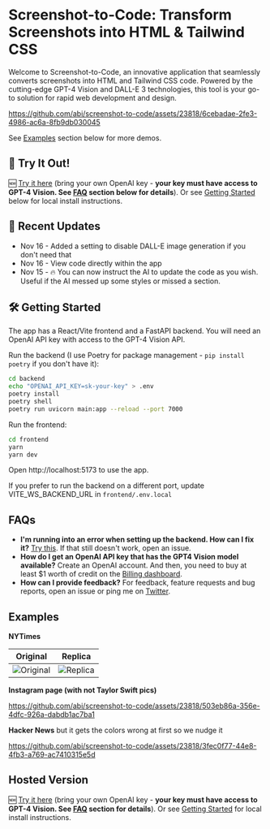 # Screenshot-to-Code: Transform Screenshots into HTML & Tailwind CSS

Welcome to Screenshot-to-Code, an innovative application that seamlessly converts screenshots into HTML and Tailwind CSS code. Powered by the cutting-edge GPT-4 Vision and DALL-E 3 technologies, this tool is your go-to solution for rapid web development and design.

https://github.com/abi/screenshot-to-code/assets/23818/6cebadae-2fe3-4986-ac6a-8fb9db030045

See [Examples](#examples) section below for more demos.

## 🚀 Try It Out!

🆕 [Try it here](https://picoapps.xyz/free-tools/screenshot-to-code) (bring your own OpenAI key - **your key must have access to GPT-4 Vision. See [FAQ](#faqs) section below for details**). Or see [Getting Started](#getting-started) below for local install instructions.

## 🌟 Recent Updates

* Nov 16 - Added a setting to disable DALL-E image generation if you don't need that
* Nov 16 - View code directly within the app
* Nov 15 - 🔥 You can now instruct the AI to update the code as you wish. Useful if the AI messed up some styles or missed a section.


## 🛠 Getting Started

The app has a React/Vite frontend and a FastAPI backend. You will need an OpenAI API key with access to the GPT-4 Vision API.

Run the backend (I use Poetry for package management - `pip install poetry` if you don't have it):

```bash
cd backend
echo "OPENAI_API_KEY=sk-your-key" > .env
poetry install
poetry shell
poetry run uvicorn main:app --reload --port 7000
```

Run the frontend:

```bash
cd frontend
yarn
yarn dev
```

Open http://localhost:5173 to use the app.

If you prefer to run the backend on a different port, update VITE_WS_BACKEND_URL in `frontend/.env.local`

## FAQs

* **I'm running into an error when setting up the backend. How can I fix it?** [Try this](https://github.com/abi/screenshot-to-code/issues/3#issuecomment-1814777959). If that still doesn't work, open an issue.
* **How do I get an OpenAI API key that has the GPT4 Vision model available?** Create an OpenAI account. And then, you need to buy at least $1 worth of credit on the [Billing dashboard](https://platform.openai.com/account/billing/overview).
* **How can I provide feedback?** For feedback, feature requests and bug reports, open an issue or ping me on [Twitter](https://twitter.com/_abi_). 

## Examples

**NYTimes**

| Original | Replica |
|----------|---------|
| ![Original](https://github.com/abi/screenshot-to-code/assets/23818/01b062c2-f39a-46dd-84ca-bec6c986463a) | ![Replica](https://github.com/abi/screenshot-to-code/assets/23818/e1f662b6-68f7-4578-a64d-ea4be52e31f5) |

**Instagram page (with not Taylor Swift pics)**

https://github.com/abi/screenshot-to-code/assets/23818/503eb86a-356e-4dfc-926a-dabdb1ac7ba1

**Hacker News** but it gets the colors wrong at first so we nudge it

https://github.com/abi/screenshot-to-code/assets/23818/3fec0f77-44e8-4fb3-a769-ac7410315e5d

## Hosted Version

🆕 [Try it here](https://picoapps.xyz/free-tools/screenshot-to-code) (bring your own OpenAI key - **your key must have access to GPT-4 Vision. See [FAQ](#faqs) section for details**). Or see [Getting Started](#getting-started) for local install instructions.
